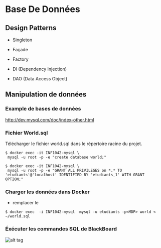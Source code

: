 # Base De Données

## Design Patterns

- Singleton
- Façade
- Factory

- DI (Dependency Injection)
- DAO (Data Access Object)

## Manipulation de données

### Example de bases de données
http://dev.mysql.com/doc/index-other.html

### Fichier World.sql
Télécharger le fichier world.sql dans le répertoire racine du projet.

```
$ docker exec -it INF1042-mysql \
 mysql -u root -p -e "create database world;"
```

```
$ docker exec -it INF1042-mysql \
 mysql -u root -p -e "GRANT ALL PRIVILEGES on *.* TO 'etudiants'@'localhost' IDENTIFIED BY 'etudiants_1' WITH GRANT OPTION;"
```

### Charger les données dans Docker 

- remplacer le <PWD>
```
$ docker exec  -i INF1042-mysql  mysql -u etudiants -p<MDP> world < ~/world.sql
```

### Éxécuter les commandes SQL de BlackBoard

![alt tag](https://github.com/CollegeBoreal/INF1069-16H/blob/master/6.SELECT/world.png)
